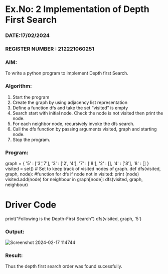 # Ex.No: 2  Implementation of Depth First Search
### DATE:17/02/2024                                                                     
### REGISTER NUMBER : 212221060251
### AIM: 
To write a python program to implement Depth first Search. 
### Algorithm:
1. Start the program
2. Create the graph by using adjacency list representation
3. Define a function dfs and take the set “visited” is empty 
4. Search start with initial node. Check the node is not visited then print the node.
5. For each neighbor node, recursively invoke the dfs search.
6. Call the dfs function by passing arguments visited, graph and starting node.
7. Stop the program.
### Program:



graph = {
  '5' : ['3','7'],
  '3' : ['2', '4'],
  '7' : ['8'],
  '2' : [],
  '4' : ['8'],
  '8' : []
}
visited = set() # Set to keep track of visited nodes of graph.
def dfs(visited, graph, node):  #function for dfs 
    if node not in visited:
        print (node)
        visited.add(node)
        for neighbour in graph[node]:
            dfs(visited, graph, neighbour)
# Driver Code
print("Following is the Depth-First Search")
dfs(visited, graph, '5')




### Output:

![Screenshot 2024-02-17 114744](https://github.com/DrUmaRaniV/AI_Lab_2023-24/assets/103145608/afa1693d-aa6b-4ac0-90ca-996dc7ef3683)


### Result:
Thus the depth first search order was found sucessfully.

